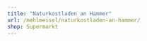 ```yaml
---
title: "Naturkostladen an Hammer"
url: /mehlmeisel/naturkostladen-an-hammer/
shop: Supermarkt
---
```

